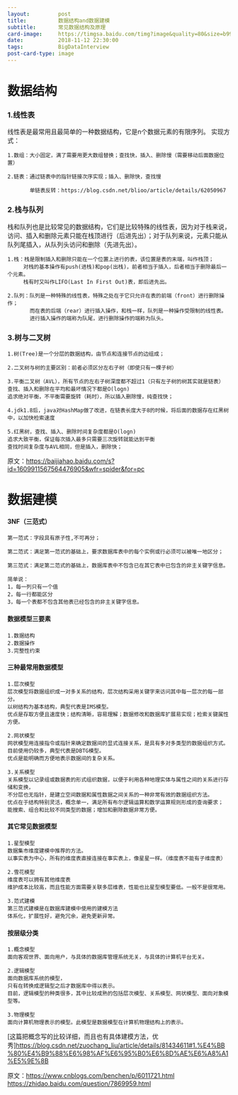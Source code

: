 ```yaml
---
layout:         post
title:          数据结构and数据建模 
subtitle:       常见数据结构及原理
card-image:     https://timgsa.baidu.com/timg?image&quality=80&size=b9999_10000&sec=1542042135736&di=e6b5ecdf39b90a608e04af2ce0feffe2&imgtype=0&src=http%3A%2F%2Fimgsrc.baidu.com%2Fimage%2Fc0%253Dshijue1%252C0%252C0%252C294%252C40%2Fsign%3D4960a0c2a9cc7cd9ee203c9a51684b4a%2F8c1001e93901213f5dc1f5f35ee736d12f2e952b.jpg
date:           2018-11-12 22:30:00
tags:           BigDataInterview
post-card-type: image
---
```



# 数据结构

### 1.线性表

线性表是最常用且最简单的一种数据结构，它是n个数据元素的有限序列。
实现方式：

    1.数组：大小固定，满了需要用更大数组替换；查找快，插入、删除慢（需要移动后面数据位置）
    
    2.链表：通过链表中的指针链接次序实现；插入、删除快，查找慢
    
           单链表反转：https://blog.csdn.net/blioo/article/details/62050967
           

### 2.栈与队列

栈和队列也是比较常见的数据结构，它们是比较特殊的线性表，因为对于栈来说，访问、插入和删除元素只能在栈顶进行（后进先出）；对于队列来说，元素只能从队列尾插入，从队列头访问和删除（先进先出）。

    1.栈：栈是限制插入和删除只能在一个位置上进行的表，该位置是表的末端，叫作栈顶；
         对栈的基本操作有push(进栈)和pop(出栈)，前者相当于插入，后者相当于删除最后一个元素。
         栈有时又叫作LIFO(Last In First Out)表，即后进先出。
         
    2.队列：队列是一种特殊的线性表，特殊之处在于它只允许在表的前端（front）进行删除操作；
           而在表的后端（rear）进行插入操作，和栈一样，队列是一种操作受限制的线性表。
           进行插入操作的端称为队尾，进行删除操作的端称为队头。
           
### 3.树与二叉树

    1.树(Tree)是一个分层的数据结构，由节点和连接节点的边组成；
    
    2.二叉树与树的主要区别：前者必须区分左右子树（即使只有一棵子树）
    
    3.平衡二叉树（AVL），所有节点的左右子树深度都不超过1（只有左子树的树其实就是链表）
    查找、插入和删除在平均和最坏情况下都是O(logn)
    追求绝对平衡，不平衡需要旋转（耗时），所以插入删除慢，纯查找快；
    
    4.jdk1.8后，java对HashMap做了改进，在链表长度大于8的时候，将后面的数据存在红黑树中，以加快检索速度
    
    5.红黑树，查找、插入、删除时间复杂度都是O(logn)
    追求大致平衡，保证每次插入最多只需要三次旋转就能达到平衡
    查找时间复杂度与AVL相同，但是插入，删除快；
    
原文：https://baijiahao.baidu.com/s?id=1609911567564476905&wfr=spider&for=pc


# 数据建模

#### 3NF（三范式）

    第一范式：字段具有原子性,不可再分；

    第二范式：满足第一范式的基础上，要求数据库表中的每个实例或行必须可以被唯一地区分；

    第三范式：满足第二范式的基础上，数据库表中不包含已在其它表中已包含的非主关键字信息。
    
    简单说：
    1，每一列只有一个值 
    2，每一行都能区分 
    3，每一个表都不包含其他表已经包含的非主关键字信息。
    
#### 数据模型三要素

    1.数据结构
    2.数据操作
    3.完整性约束
    
#### 三种最常用数据模型

    1.层次模型
    层次模型将数据组织成一对多关系的结构，层次结构采用关键字来访问其中每一层次的每一部分。
    以树结构为基本结构，典型代表是IMS模型。
    优点是存取方便且速度快；结构清晰，容易理解；数据修改和数据库扩展易实现；检索关键属性方便。  
    
    2.网状模型
    网状模型用连接指令或指针来确定数据间的显式连接关系，是具有多对多类型的数据组织方式。
    目前使用仍较多，典型代表是DBTG模型。
    优点是能明确而方便地表示数据间的复杂关系。  
    
    3.关系模型
    关系模型以记录组或数据表的形式组织数据，以便于利用各种地理实体与属性之间的关系进行存储和变换，
    不分层也无指针，是建立空间数据和属性数据之间关系的一种非常有效的数据组织方法。
    优点在于结构特别灵活，概念单一，满足所有布尔逻辑运算和数学运算规则形成的查询要求；
    能搜索、组合和比较不同类型的数据；增加和删除数据非常方便。
    
#### 其它常见数据模型

    1.星型模型
    数据集市维度建模中推荐的方法。
    以事实表为中心，所有的维度表直接连接在事实表上，像星星一样。（维度表不能有子维度表）
    
    2.雪花模型
    维度表可以拥有其他维度表
    维护成本比较高，而且性能方面需要关联多层维表，性能也比星型模型要低。一般不是很常用。
    
    3.范式建模
    第三范式建模是在数据库建模中使用的建模方法
    体系化，扩展性好，避免冗余，避免更新异常。
    
#### 按层级分类

    1.概念模型
    面向客观世界、面向用户，与具体的数据库管理系统无关，与具体的计算机平台无关。
    
    2.逻辑模型
    面向数据库系统的模型，
    只有在转换成逻辑型之后才数据库中得以表示。
    目前，逻辑模型的种类很多，其中比较成熟的包括层次模型、关系模型、网状模型、面向对象模型等。
    
    3.物理模型
    面向计算机物理表示的模型。此模型是数据模型在计算机物理结构上的表示。
    
[这篇把概念写的比较详细，而且也有具体建模方法，优秀]<https://blog.csdn.net/zuochang_liu/article/details/81434611#1.%E4%BB%80%E4%B9%88%E6%98%AF%E6%95%B0%E6%8D%AE%E6%A8%A1%E5%9E%8B>
    
原文：https://www.cnblogs.com/benchen/p/6011721.html
https://zhidao.baidu.com/question/7869959.html